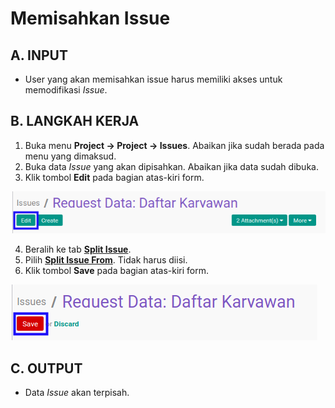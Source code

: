 # Memisahkan Issue

## A. INPUT

* User yang akan memisahkan issue harus memiliki akses untuk memodifikasi *Issue*.

## B. LANGKAH KERJA

1. Buka menu **Project -> Project -> Issues**. Abaikan jika sudah berada pada menu yang dimaksud.
2. Buka data *Issue* yang akan dipisahkan. Abaikan jika data sudah dibuka.
3. Klik tombol **Edit** pada bagian atas-kiri form.

![](../../img/issue/tombol-edit.png)

4. Beralih ke tab **[Split Issue](./penjelasan.md#tab-split-issue)**.
5. Pilih **[Split Issue From](./penjelasan.md#field-split-issue-split-from)**. Tidak harus diisi.
6. Klik tombol **Save** pada bagian atas-kiri form.

![](../../img/issue/tombol-simpan-modifikasi.png)

## C. OUTPUT

* Data *Issue* akan terpisah.
